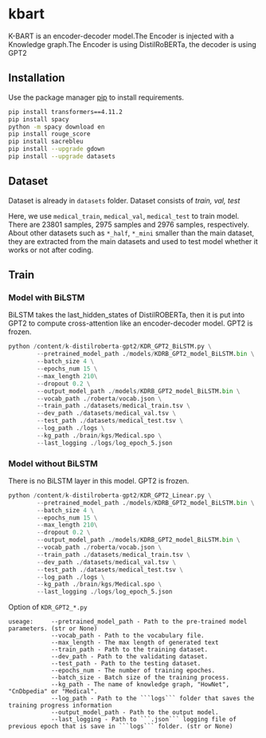 # kbart

K-BART is an encoder-decoder model.The Encoder is injected with a Knowledge graph.The Encoder is using DistilRoBERTa, the decoder is using GPT2
## Installation

Use the package manager [pip](https://pip.pypa.io/en/stable/) to install requirements.

```bash
pip install transformers==4.11.2
pip install spacy
python -m spacy download en
pip install rouge_score
pip install sacrebleu
pip install --upgrade gdown
pip install --upgrade datasets
```
## Dataset 
Dataset is already in ```datasets``` folder. Dataset consists of *train, val, test*

Here, we use ```medical_train```, ```medical_val```, ```medical_test``` to train model. There are 23801 samples, 2975 samples and 2976 samples, respectively. 
About other datasets such as ```*_half```, ```*_mini``` smaller than the main dataset, they are extracted from the main datasets and used to test model whether it works or not after coding. 

## Train

### Model with BiLSTM 
BiLSTM takes the last_hidden_states of DistilROBERTa, then it is put into GPT2 to compute cross-attention like an encoder-decoder model. GPT2 is frozen.
```python
python /content/k-distilroberta-gpt2/KDR_GPT2_BiLSTM.py \
        --pretrained_model_path ./models/KDRB_GPT2_model_BiLSTM.bin \
        --batch_size 4 \
        --epochs_num 15 \
        --max_length 210\
        --dropout 0.2 \
        --output_model_path ./models/KDRB_GPT2_model_BiLSTM.bin \
        --vocab_path ./roberta/vocab.json \
        --train_path ./datasets/medical_train.tsv \
        --dev_path ./datasets/medical_val.tsv \
        --test_path ./datasets/medical_test.tsv \
        --log_path ./logs \
        --kg_path ./brain/kgs/Medical.spo \
        --last_logging ./logs/log_epoch_5.json
```

### Model without BiLSTM 
There is no BiLSTM layer in this model. GPT2 is frozen.
```python
python /content/k-distilroberta-gpt2/KDR_GPT2_Linear.py \
        --pretrained_model_path ./models/KDRB_GPT2_model_BiLSTM.bin \
        --batch_size 4 \
        --epochs_num 15 \
        --max_length 210\
        --dropout 0.2 \
        --output_model_path ./models/KDRB_GPT2_model_BiLSTM.bin \
        --vocab_path ./roberta/vocab.json \
        --train_path ./datasets/medical_train.tsv \
        --dev_path ./datasets/medical_val.tsv \
        --test_path ./datasets/medical_test.tsv \
        --log_path ./logs \
        --kg_path ./brain/kgs/Medical.spo \
        --last_logging ./logs/log_epoch_5.json
```

Option of ```KDR_GPT2_*.py```
```
useage:     --pretrained_model_path - Path to the pre-trained model parameters. (str or None)
            --vocab_path - Path to the vocabulary file.
            --max_length - The max length of generated text
            --train_path - Path to the training dataset.
            --dev_path - Path to the validating dataset.
            --test_path - Path to the testing dataset.
            --epochs_num - The number of training epoches.
            --batch_size - Batch size of the training process.
            --kg_path - The name of knowledge graph, "HowNet", "CnDbpedia" or "Medical".
            --log_path - Path to the ```logs``` folder that saves the training progress information
            --output_model_path - Path to the output model.
            --last_logging - Path to ```.json``` logging file of previous epoch that is save in ```logs``` folder. (str or None)
```
